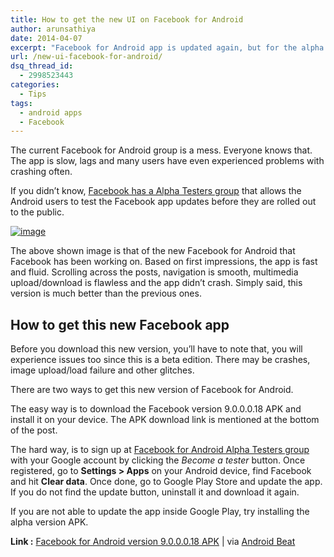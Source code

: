 ```yaml
---
title: How to get the new UI on Facebook for Android
author: arunsathiya
date: 2014-04-07
excerpt: "Facebook for Android app is updated again, but for the alpha testers only. This new version brings a completely new user interface that's fast."
url: /new-ui-facebook-for-android/
dsq_thread_id:
  - 2998523443
categories:
  - Tips
tags:
  - android apps
  - Facebook
---
```

The current Facebook for Android group is a mess. Everyone knows that. The app is slow, lags and many users have even experienced problems with crashing often.

If you didn&#8217;t know, [Facebook has a Alpha Testers group][1] that allows the Android users to test the Facebook app updates before they are rolled out to the public.

[<img class="aligncenter size-full" title="Facebook for Android new UI.png" alt="image" src="http://cdn.devilsworkshop.org/files/2014/04/wpid-facebook-for-android-new-ui.png.png" />][2]

The above shown image is that of the new Facebook for Android that Facebook has been working on. Based on first impressions, the app is fast and fluid. Scrolling across the posts, navigation is smooth, multimedia upload/download is flawless and the app didn&#8217;t crash. Simply said, this version is much better than the previous ones.

## How to get this new Facebook app

Before you download this new version, you&#8217;ll have to note that, you will experience issues too since this is a beta edition. There may be crashes, image upload/load failure and other glitches.

There are two ways to get this new version of Facebook for Android.

The easy way is to download the Facebook version 9.0.0.0.18 APK and install it on your device. The APK download link is mentioned at the bottom of the post.

The hard way, is to sign up at <a href="https://play.google.com/apps/testing/com.facebook.katana/join" onclick="_gaq.push(['_trackEvent', 'outbound-article', 'https://play.google.com/apps/testing/com.facebook.katana/join', 'Facebook for Android Alpha Testers group']);" >Facebook for Android Alpha Testers group</a> with your Google account by clicking the *Become a tester* button. Once registered, go to **Settings > Apps** on your Android device, find Facebook and hit **Clear data**. Once done, go to Google Play Store and update the app. If you do not find the update button, uninstall it and download it again.

If you are not able to update the app inside Google Play, try installing the alpha version APK.

**Link :** <a href="https://www.dropbox.com/s/p4odgq77e0jtusm/com.facebook.katana_9.0.0.0.18.apk" onclick="_gaq.push(['_trackEvent', 'outbound-article', 'https://www.dropbox.com/s/p4odgq77e0jtusm/com.facebook.katana_9.0.0.0.18.apk', 'Facebook for Android version 9.0.0.0.18 APK']);" >Facebook for Android version 9.0.0.0.18 APK</a> | via <a href="http://www.androidbeat.com/2014/04/get-new-ui-facebook-android" onclick="_gaq.push(['_trackEvent', 'outbound-article', 'http://www.androidbeat.com/2014/04/get-new-ui-facebook-android', 'Android Beat']);" >Android Beat</a>

 [1]: http://devilsworkshop.org/tips/facebook-android-beta-tester/77171/
 [2]: http://cdn.devilsworkshop.org/files/2014/04/wpid-facebook-for-android-new-ui.png.png
